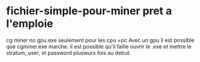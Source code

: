 
# fichier-simple-pour-miner pret a l'emploie
cg miner no gpu.exe seulement pour les cpu =pc
Avec un gpu il est possible que cgminer.exe marche.
il est possible qu'il faille ouvrir le .exe et mettre le stratum, user, et password plusieurs fois au debut.

